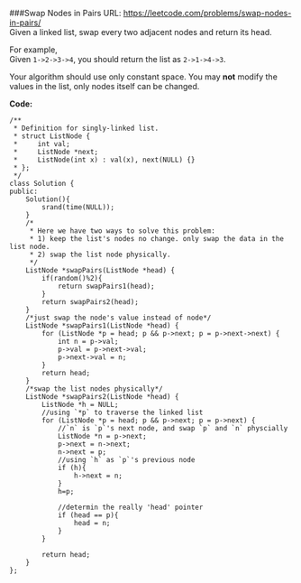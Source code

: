 ###Swap Nodes in Pairs
URL: https://leetcode.com/problems/swap-nodes-in-pairs/</br>
Given a linked list, swap every two adjacent nodes and return its head.

For example,</br>
Given `1->2->3->4`, you should return the list as `2->1->4->3`.

Your algorithm should use only constant space. You may __not__ modify the values in the list, only nodes itself can be changed.

__Code:__

	/**
	 * Definition for singly-linked list.
	 * struct ListNode {
	 *     int val;
	 *     ListNode *next;
	 *     ListNode(int x) : val(x), next(NULL) {}
	 * };
	 */
	class Solution {
	public:
	    Solution(){
	        srand(time(NULL));
	    }
	    /*
	     * Here we have two ways to solve this problem:
	     * 1) keep the list's nodes no change. only swap the data in the list node.
	     * 2) swap the list node physically.
	     */
	    ListNode *swapPairs(ListNode *head) {
	        if(random()%2){
	            return swapPairs1(head);
	        }
	        return swapPairs2(head);
	    }
	    /*just swap the node's value instead of node*/
	    ListNode *swapPairs1(ListNode *head) {
	        for (ListNode *p = head; p && p->next; p = p->next->next) {
	            int n = p->val;
	            p->val = p->next->val;
	            p->next->val = n;
	        }
	        return head;
	    }
	    /*swap the list nodes physically*/ 
	    ListNode *swapPairs2(ListNode *head) {
	        ListNode *h = NULL;
	        //using `*p` to traverse the linked list
	        for (ListNode *p = head; p && p->next; p = p->next) {
	            //`n` is `p`'s next node, and swap `p` and `n` physcially
	            ListNode *n = p->next;
	            p->next = n->next;
	            n->next = p;
	            //using `h` as `p`'s previous node
	            if (h){
	                h->next = n;
	            }
	            h=p;
	            
	            //determin the really 'head' pointer
	            if (head == p){
	                head = n;
	            }
	        }
	        
	        return head;
	    }
	};
